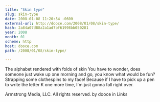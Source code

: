```yaml
---
title: "Skin type"
slug: skin-type
date: 2008-01-08 11:20:54 -0600
external-url: http://dooce.com/2008/01/08/skin-type/
hash: 2a84a07d88a2a1ad7bf61998bb050281
year: 2008
month: 01
scheme: http
host: dooce.com
path: /2008/01/08/skin-type/

---
```


The alphabet rendered with folds of skin
You have to wonder, does someone just wake up one morning and go, you know what would be fun? Strapping some clothespins to my face! Because if I have to pick up a pen to write the letter K one more time, I'm just gonna fall right over.

 Armstrong Media, LLC. All rights reserved.
by dooce in Links
